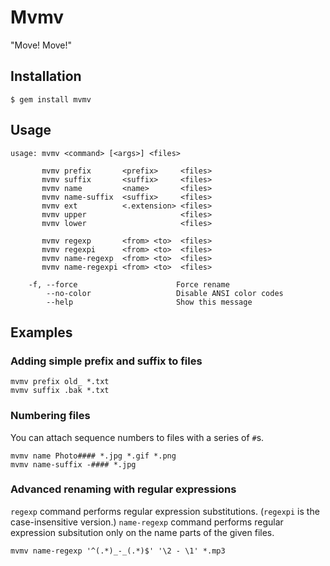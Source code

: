 # Mvmv

"Move! Move!"

## Installation

    $ gem install mvmv

## Usage

```
usage: mvmv <command> [<args>] <files>

       mvmv prefix       <prefix>     <files>
       mvmv suffix       <suffix>     <files>
       mvmv name         <name>       <files>
       mvmv name-suffix  <suffix>     <files>
       mvmv ext          <.extension> <files>
       mvmv upper                     <files>
       mvmv lower                     <files>

       mvmv regexp       <from> <to>  <files>
       mvmv regexpi      <from> <to>  <files>
       mvmv name-regexp  <from> <to>  <files>
       mvmv name-regexpi <from> <to>  <files>

    -f, --force                      Force rename
        --no-color                   Disable ANSI color codes
        --help                       Show this message
```

## Examples

### Adding simple prefix and suffix to files

```
mvmv prefix old_ *.txt
mvmv suffix .bak *.txt
```

### Numbering files

You can attach sequence numbers to files with a series of `#`s.

```
mvmv name Photo#### *.jpg *.gif *.png
mvmv name-suffix -#### *.jpg
```

### Advanced renaming with regular expressions

`regexp` command performs regular expression substitutions. (`regexpi` is the case-insensitive version.)
`name-regexp` command performs regular expression subsitution only on the name parts of the given files.

```
mvmv name-regexp '^(.*)_-_(.*)$' '\2 - \1' *.mp3
```

